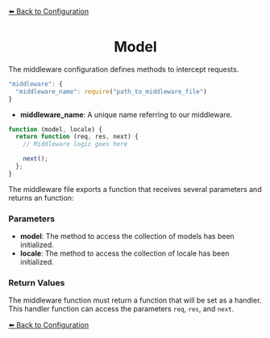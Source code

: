 [⬅️ Back to Configuration](./configuration.md)

<h1 align="center">Model</h1>

The middleware configuration defines methods to intercept requests.

```js
"middleware": {
  "middleware_name": require("path_to_middleware_file")
}
```

- **middleware_name**: A unique name referring to our middleware.

```js
function (model, locale) {
  return function (req, res, next) {
    // Middleware logic goes here

    next();
  };
}
```

The middleware file exports a function that receives several parameters and returns an function:

### Parameters

- **model**: The method to access the collection of models has been initialized.
- **locale**: The method to access the collection of locale has been initialized.

### Return Values

The middleware function must return a function that will be set as a handler. This handler function can access the parameters `req`, `res`, and `next`.

[⬅️ Back to Configuration](./configuration.md)
